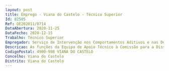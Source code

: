 ```yaml
--- 
layout: post
title: Emprego - Viana do Castelo - Técnico Superior
Id: 82505
Ref: OE202011/0714
DataAbertura: 2020-11-25
DataFecho: 2020-12-15
Trabalho: Técnico Superior
Empregador: Serviço de Intervenção nos Comportamentos Aditivos e nas Dependências
Descricao: As funções da Equipa de Apoio Técnico à Comissão para a Dissuasão da Toxicodependência são as seguintes a)	Assegurar o normal desenvolvimento dos processos, realizando atempadamente as diligências que lhe forem determinadas b)	Consultar o Registo central (SGIP) c)	Comunicação de decisões d)	Realizar entrevistas e)	Assegurar o encaminhamento dos consumidores para as entidades de saúde f)	Acompanhar os consumidores no caso de suspensão provisória do processo, de suspensão da determinação da sanção e de suspensão da execução da sanção, designadamente em caso de aceitação de tratamento voluntário, sem prejuízo das funções próprias dos serviços de tratamento.g)	Colher informação sobre a continuidade do tratamento, se este tiver sido aceite no âmbito de um processo e sobre a existência ou não de reincidência h)	Informar sobre o termo de suspensão dos processos para efeitos de arquivamento, ou extinção do processo, ou extinção da sanção i)	Manter um arquivo de processos de contraordenação j)	Articulação com entidades de saúde, sociais ou policiais jurídicas e estabelecer parcerias k)	Manutenção e gestão de stocks e agendas 
CodigoPostal: 4900-998 VIANA DO CASTELO
Concelho: Viana do Castelo
Distrito: Viana do Castelo
--- 
```

